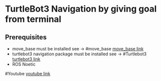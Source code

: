 # TurtleBot3 Navigation by giving goal from terminal

## Prerequisites
- move_base must be installed see -> #move_base [move_base link](http://wiki.ros.org/move_base "move_base link")
- turtlebot3 navigation package must be installed see -> #Turtlebot3 [turtlebot3 link](https://emanual.robotis.com/docs/en/platform/turtlebot3/overview/ "turtlebot3 link")
- ROS Noetic

#Youtube [youtube link](https://www.youtube.com/watch?v=GUFKeVoIm2U&ab_channel=EmirhanC%C4%B1b%C4%B1r "youtube link")
